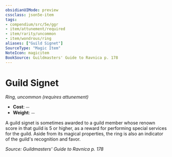 ```yaml
---
obsidianUIMode: preview
cssclass: json5e-item
tags:
- compendium/src/5e/ggr
- item/attunement/required
- item/rarity/uncommon
- item/wondrous/ring
aliases: ["Guild Signet"]
SourceType: "Magic Item"
NoteIcon: magicitem
BookSource: Guildmasters' Guide to Ravnica p. 178
---
```

# Guild Signet
*Ring, uncommon (requires attunement)*  

- **Cost**: ⏤
- **Weight**: ⏤

A guild signet is sometimes awarded to a guild member whose renown score in that guild is 5 or higher, as a reward for performing special services for the guild. Aside from its magical properties, the ring is also an indicator of the guild's recognition and favor.

*Source: Guildmasters' Guide to Ravnica p. 178*